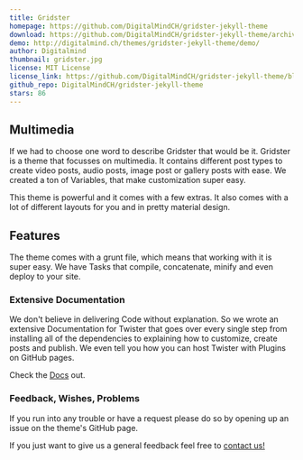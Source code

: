 ```yaml
---
title: Gridster
homepage: https://github.com/DigitalMindCH/gridster-jekyll-theme
download: https://github.com/DigitalMindCH/gridster-jekyll-theme/archive/master.zip
demo: http://digitalmind.ch/themes/gridster-jekyll-theme/demo/
author: Digitalmind
thumbnail: gridster.jpg
license: MIT License
license_link: https://github.com/DigitalMindCH/gridster-jekyll-theme/blob/master/LICENCE
github_repo: DigitalMindCH/gridster-jekyll-theme
stars: 86
---
```


## Multimedia

If we had to choose one word to describe Gridster that would be it.
Gridster is a theme that focusses on multimedia. It contains different
post types to create video posts, audio posts, image post or gallery
posts with ease. We created a ton of Variables, that make customization
super easy.

This theme is powerful and it comes with a few extras. It also comes
with a lot of different layouts for you and in pretty material design.

## Features

The theme comes with a grunt file, which means that working with it is
super easy. We have Tasks that compile, concatenate, minify and even
deploy to your site.

### Extensive Documentation

We don't believe in delivering Code without explanation. So we wrote an
extensive Documentation for Twister that goes over every single step
from installing all of the dependencies to explaining how to customize,
create posts and publish. We even tell you how you can host Twister
with Plugins on GitHub pages.

Check the [Docs](http://gridster.digitalmind.ch/documentation/) out.

### Feedback, Wishes, Problems

If you run into any trouble or have a request please do so by opening
up an issue on the theme's GitHub page.

If you just want to give us a general feedback feel free to
[contact us!](http://digitalmind.ch/contact/)
